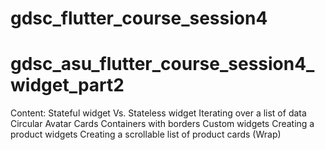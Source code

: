 # gdsc_flutter_course_session4

# gdsc_asu_flutter_course_session4_widget_part2

Content:
  Stateful widget Vs. Stateless widget
  Iterating over a list of data
  Circular Avatar
  Cards
  Containers with borders
  Custom widgets
  Creating a product widgets
  Creating a scrollable list of product cards (Wrap)
